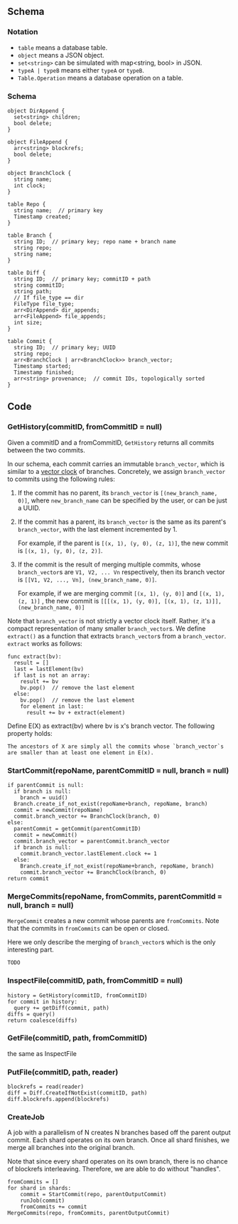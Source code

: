 ## Schema

### Notation

* `table` means a database table.
* `object` means a JSON object.
* `set<string>` can be simulated with map<string, bool> in JSON.
* `typeA | typeB` means either `typeA` or `typeB`.
* `Table.Operation` means a database operation on a table.

### Schema

```
object DirAppend {
  set<string> children;
  bool delete;
}

object FileAppend {
  arr<string> blockrefs;
  bool delete;
}

object BranchClock {
  string name;
  int clock;
}

table Repo {
  string name;  // primary key
  Timestamp created;
}

table Branch {
  string ID;  // primary key; repo name + branch name
  string repo;
  string name;
}

table Diff {
  string ID;  // primary key; commitID + path
  string commitID;
  string path;
  // If file_type == dir
  FileType file_type;
  arr<DirAppend> dir_appends;
  arr<FileAppend> file_appends;
  int size;
}

table Commit {
  string ID;  // primary key; UUID
  string repo;
  arr<BranchClock | arr<BranchClock>> branch_vector;
  Timestamp started;
  Timestamp finished;
  arr<string> provenance;  // commit IDs, topologically sorted
}
```

## Code

### GetHistory(commitID, fromCommitID = null)

Given a commitID and a fromCommitID, `GetHistory` returns all commits between the two commits.

In our schema, each commit carries an immutable `branch_vector`, which is similar to a [vector clock](https://en.wikipedia.org/wiki/Vector_clock) of branches.  Concretely, we assign `branch_vector` to commits using the following rules:

1. If the commit has no parent, its `branch_vector` is `[(new_branch_name, 0)]`, where `new_branch_name` can be specified by the user, or can be just a UUID.

2. If the commit has a parent, its `branch_vector` is the same as its parent's `branch_vector`, with the last element incremented by 1.

    For example, if the parent is `[(x, 1), (y, 0), (z, 1)]`, the new commit is `[(x, 1), (y, 0), (z, 2)]`. 

3. If the commit is the result of merging multiple commits, whose `branch_vector`s are `V1, V2, ... Vn` respectively, then its branch vector is `[[V1, V2, ..., Vn], (new_branch_name, 0)]`.

    For example, if we are merging commit `[(x, 1), (y, 0)]` and `[(x, 1), (z, 1)]` , the new commit is `[[[(x, 1), (y, 0)], [(x, 1), (z, 1)]], (new_branch_name, 0)]`

Note that `branch_vector` is not strictly a vector clock itself.  Rather, it's a compact representation of many smaller `branch_vector`s.  We define `extract()` as a function that extracts `branch_vector`s from a `branch_vector`.  `extract` works as follows:

```
func extract(bv):
  result = []
  last = lastElement(bv)
  if last is not an array:
    result += bv
    bv.pop()  // remove the last element
  else:
    bv.pop()  // remove the last element
    for element in last:
      result += bv + extract(element)
```

Define E(X) as extract(bv) where bv is x's branch vector.  The following property holds:

    The ancestors of X are simply all the commits whose `branch_vector`s are smaller than at least one element in E(x).  

### StartCommit(repoName, parentCommitID = null, branch = null)

```
if parentCommit is null:
  if branch is null:
    branch = uuid()
  Branch.create_if_not_exist(repoName+branch, repoName, branch)
  commit = newCommit(repoName)
  commit.branch_vector += BranchClock(branch, 0)
else:
  parentCommit = getCommit(parentCommitID)
  commit = newCommit()
  commit.branch_vector = parentCommit.branch_vector
  if branch is null:
    commit.branch_vector.lastElement.clock += 1
  else:
    Branch.create_if_not_exist(repoName+branch, repoName, branch)
    commit.branch_vector += BranchClock(branch, 0)
return commit
```

### MergeCommits(repoName, fromCommits, parentCommitId = null, branch = null)

`MergeCommit` creates a new commit whose parents are `fromCommits`.  Note that the commits in `fromCommits` can be open or closed.

Here we only describe the merging of `branch_vector`s which is the only interesting part.

```
TODO
```

### InspectFile(commitID, path, fromCommitID = null)

```
history = GetHistory(commitID, fromCommitID)
for commit in history:
  query += getDiff(commit, path)
diffs = query()
return coalesce(diffs)
```

### GetFile(commitID, path, fromCommitID)

the same as InspectFile

### PutFile(commitID, path, reader)

```
blockrefs = read(reader)
diff = Diff.CreateIfNotExist(commitID, path)
diff.blockrefs.append(blockrefs)
```

### CreateJob

A job with a parallelism of N creates N branches based off the parent output commit.  Each shard operates on its own branch.  Once all shard finishes, we merge all branches into the original branch.

Note that since every shard operates on its own branch, there is no chance of blockrefs interleaving.  Therefore, we are able to do without "handles".

```
fromCommits = []
for shard in shards:
    commit = StartCommit(repo, parentOutputCommit)
    runJob(commit)
    fromCommits += commit
MergeCommits(repo, fromCommits, parentOutputCommit)
```
